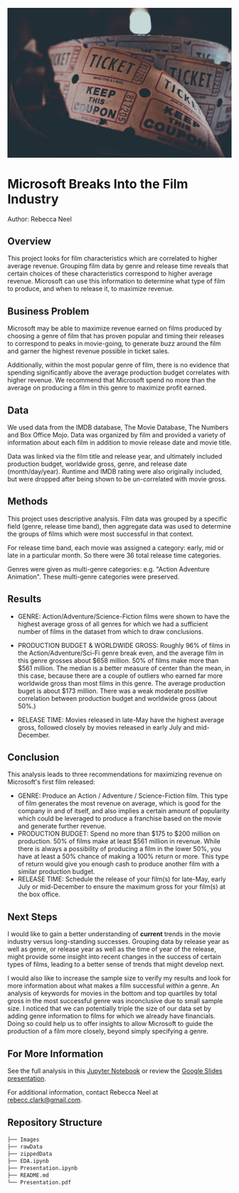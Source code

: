 ![Picture of Movie Tickets](Images/ticket-image.jpg)

# Microsoft Breaks Into the Film Industry

Author: Rebecca Neel

## Overview

This project looks for film characteristics which are correlated to higher average revenue. Grouping film data by genre and release time reveals that certain choices of these characteristics correspond to higher average revenue. Microsoft can use this information to determine what type of film to produce, and when to release it, to maximize revenue.

## Business Problem

Microsoft may be able to maximize revenue earned on films produced by choosing a genre of film that has proven popular and timing their releases to correspond to peaks in movie-going, to generate buzz around the film and garner the highest revenue possible in ticket sales.

Additionally, within the most popular genre of film, there is no evidence that spending significantly above the average production budget correlates with higher revenue. We recommend that Microsoft spend no more than the average on producing a film in this genre to maximize profit earned.

## Data

We used data from the IMDB database, The Movie Database, The Numbers and Box Office Mojo. Data was organized by film and provided a variety of information about each film in addition to movie release date and movie title.

Data was linked via the film title and release year, and ultimately included production budget, worldwide gross, genre, and release date (month/day/year). Runtime and IMDB rating were also originally included, but were dropped after being shown to be un-correlated with movie gross.

## Methods

This project uses descriptive analysis. Film data was grouped by a specific field (genre, release time band), then aggregate data was used to determine the groups of films which were most successful in that context.

For release time band, each movie was assigned a category: early, mid or late in a particular month. So there were 36 total release time categories.

Genres were given as multi-genre categories: e.g. "Action Adventure Animation". These multi-genre categories were preserved.


## Results

- GENRE: Action/Adventure/Science-Fiction films were shown to have the highest average gross of all genres for which we had a sufficient number of films in the dataset from which to draw conclusions.

- PRODUCTION BUDGET & WORLDWIDE GROSS: Roughly 96% of films in the Action/Adventure/Sci-Fi genre break even, and the average film in this genre grosses about $658 million. 50% of films make more than $561 million. The median is a better measure of center than the mean, in this case, because there are a couple of outliers who earned far more worldwide gross than most films in this genre. The average production buget is about $173 million. There was a weak moderate positive correlation between production budget and worldwide gross (about 50%.)

- RELEASE TIME: Movies released in late-May have the highest average gross, followed closely by movies released in early July and mid-December.

## Conclusion

This analysis leads to three recommendations for maximizing revenue on Microsoft's first film released:

- GENRE: Produce an Action / Adventure / Science-Fiction film. This type of film generates the most revenue on average, which is good for the company in and of itself, and also implies a certain amount of popularity which could be leveraged to produce a franchise based on the movie and generate further revenue.
- PRODUCTION BUDGET: Spend no more than $175 to $200 million on production. 50% of films make at least $561 million in revenue. While there is always a possibility of producing a film in the lower 50%, you have at least a 50% chance of making a 100% return or more. This type of return would give you enough cash to produce another film with a similar production budget.
- RELEASE TIME: Schedule the release of your film(s) for late-May, early July or mid-December to ensure the maximum gross for your film(s) at the box office.

## Next Steps

I would like to gain a better understanding of **current** trends in the movie industry versus long-standing successes. Grouping data by release year as well as genre, or release year as well as the time of year of the release, might provide some insight into recent changes in the success of certain types of films, leading to a better sense of trends that might develop next.

I would also like to increase the sample size to verify my results and look for more information about what makes a film successful *within* a genre. An analysis of keywords for movies in the bottom and top quartiles by total gross in the most successful genre was inconclusive due to small sample size. I noticed that we can potentially triple the size of our data set by adding genre information to films for which we already have financials. Doing so could help us to offer insights to allow Microsoft to guide the production of a film more closely, beyond simply specifying a genre.

## For More Information

See the full analysis in this [Jupyter Notebook](./Presentation.ipynb) or review the [Google Slides presentation](./presentation.ppt).

For additional information, contact Rebecca Neel at rebecc.clark@gmail.com.

## Repository Structure

```
├── Images
├── rawData
├── zippedData
├── EDA.ipynb
├── Presentation.ipynb
├── README.md
└── Presentation.pdf
```